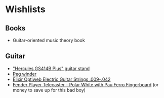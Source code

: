 # Wishlists

## Books

- Guitar-oriented music theory book

## Guitar

- ["Hercules GS414B Plus" guitar stand](https://www.sweetwater.com/store/detail/GS414BPlus--hercules-stands-gs414b-plus-hanging-guitar-stand-with-auto-grip-system)
- [Peg winder](https://www.sweetwater.com/store/detail/EB9604--ernie-ball-pegwinder-plus)
- [Elixir Optiweb Electric Guitar Strings .009-.042](https://www.sweetwater.com/store/detail/19002--elixir-strings-optiweb-electric-guitar-strings-009-042-super-light)
- [Fender Player Telecaster - Polar White with Pau Ferro Fingerboard](https://www.sweetwater.com/store/detail/TelePPPWT--fender-player-series-telecaster-polar-white-with-pau-ferro-fingerboard) (or money to save up for this bad boy)
